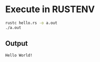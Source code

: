 # Execute in RUSTENV

```bash
rustc hello.rs -o a.out
./a.out
```

## Output

```bash
Hello World!
```
